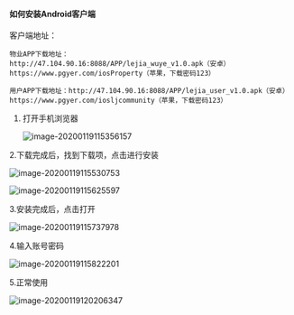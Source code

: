 #### 如何安装Android客户端

客户端地址：

```
物业APP下载地址：
http://47.104.90.16:8088/APP/lejia_wuye_v1.0.apk（安卓）
https://www.pgyer.com/iosProperty（苹果，下载密码123）

用户APP下载地址：http://47.104.90.16:8088/APP/lejia_user_v1.0.apk（安卓）
https://www.pgyer.com/iosljcommunity（苹果，下载密码123）
```



1. 打开手机浏览器

   ![image-20200119115356157](https://tva1.sinaimg.cn/large/006tNbRwly1gb1qd32k17j31620u078c.jpg)

2.下载完成后，找到下载项，点击进行安装

![image-20200119115530753](https://tva1.sinaimg.cn/large/006tNbRwly1gb1qepnvcfj31620u0dvh.jpg)

![image-20200119115625597](https://tva1.sinaimg.cn/large/006tNbRwly1gb1qfmv1rrj31620u0q7k.jpg)

3.安装完成后，点击打开

![image-20200119115737978](https://tva1.sinaimg.cn/large/006tNbRwly1gb1qgvw1y7j31620u0dk8.jpg)



4.输入账号密码

![image-20200119115822201](https://tva1.sinaimg.cn/large/006tNbRwly1gb1qhnc0oej30re1cqaim.jpg)

5.正常使用

![image-20200119120206347](https://tva1.sinaimg.cn/large/006tNbRwly1gb1qljae5vj30re1cq781.jpg)